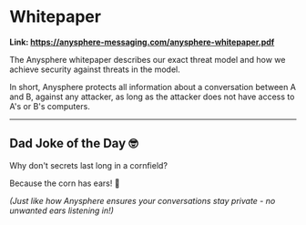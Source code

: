 # Whitepaper

**Link: https://anysphere-messaging.com/anysphere-whitepaper.pdf**

The Anysphere whitepaper describes our exact threat model and how we achieve security against threats in the model.

In short, Anysphere protects all information about a conversation between A and B, against any attacker, as long as the attacker does not have access to A's or B's computers.

---

## Dad Joke of the Day 🤓

Why don't secrets last long in a cornfield? 

Because the corn has ears! 🌽

*(Just like how Anysphere ensures your conversations stay private - no unwanted ears listening in!)*
